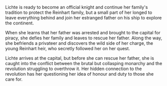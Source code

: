 Lichte is ready to become an official knight and continue her family's tradition to protect the Reinhart family, but a small part of her longed to leave everything behind and join her estranged father on his ship to explore the continent.

When she learns that her father was arrested and brought to the capital for piracy, she defies her family and leaves to rescue her father. Along the way, she befriends a privateer and discovers the wild side of her charge, the young Reinhart heir, who secretly followed her on her quest.

Lichte arrives at the capital, but before she can rescue her father, she is caught into the conflict between the brutal but collasping monarchy and the revolution struggling to overthrow it. Her hidden connection to the revolution has her questioning her idea of honour and duty to those she care for.
